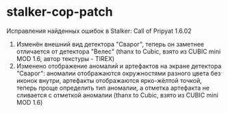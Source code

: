 stalker-cop-patch
=================

Исправления найденных ошибок в Stalker: Call of Pripyat 1.6.02

1. Изменён внешний вид детектора "Сварог", теперь он заметнее отличается от детектора "Велес"
   (thanx to Cubic, взято из CUBIC mini MOD 1.6, автор текстуры - TIREX)
2. Изменено отображение аномалий и артефактов на экране детектора "Сварог": аномалии отображаются
   окружностями разного цвета без иконок внутри, артефакты отображаются ярко-жёлтой точкой,
   теперь проще определить тип аномалии, а отметка артефакта не сливается с отметкой аномалии
   (thanx to Cubic, взято из CUBIC mini MOD 1.6)
